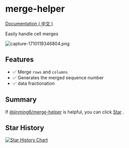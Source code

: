 # merge-helper

[Documentation ( 中文 )](https://jinming6.github.io/plugins/merge-helper.html)

Easily handle cell merges

![capture-1710119346804.png](https://s2.loli.net/2024/03/11/Fb6mMay49HWjrke.png)

## Features

- ✅ Merge `rows` and `columns`
- ✅ Generates the merged sequence number
- ✅ data fractionation

## Summary

If [@jinming6/merge-helper](https://github.com/Jinming6/merge-helper) is helpful, you can click [Star](<(https://github.com/Jinming6/merge-helper)>) .

## Star History

<a href="https://star-history.com/#@jinming6/merge-helper&Date">
  <picture>
    <source media="(prefers-color-scheme: dark)" srcset="https://api.star-history.com/svg?repos=@jinming6/merge-helper&type=Date&theme=dark" />
    <source media="(prefers-color-scheme: light)" srcset="https://api.star-history.com/svg?repos=@jinming6/merge-helper&type=Date" />
    <img alt="Star History Chart" src="https://api.star-history.com/svg?repos=@jinming6/merge-helper&type=Date" />
  </picture>
</a>
